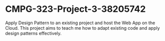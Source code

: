 # CMPG-323-Project-3-38205742
Apply Design Pattern to an existing project and host the Web App on the Cloud. This project aims to teach me how to adapt existing code and apply design patterns effectively.

